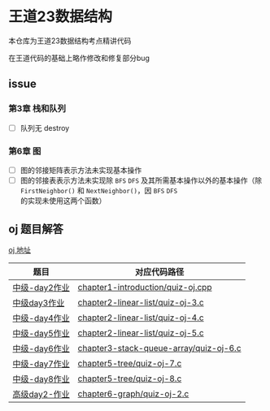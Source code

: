 # 王道23数据结构

本仓库为王道23数据结构考点精讲代码

在王道代码的基础上略作修改和修复部分bug

## issue

### 第3章 栈和队列

- [ ] 队列无 destroy

### 第6章 图

- [ ] 图的邻接矩阵表示方法未实现基本操作
- [ ] 图的邻接表表示方法未实现除 `BFS` `DFS` 及其所需基本操作以外的基本操作（除 `FirstNeighbor()` 和 `NextNeighbor()`，因 `BFS` `DFS` 的实现未使用这两个函数）

## oj 题目解答

[oj 地址](http://oj.lgwenda.com/)

| 题目                                              | 对应代码路径                                                 |
| ------------------------------------------------- | ------------------------------------------------------------ |
| [中级-day2作业](http://oj.lgwenda.com/problem/15) | [chapter1-introduction/quiz-oj.cpp](chapter1-introduction/quiz-oj.cpp) |
| [中级day3作业](http://oj.lgwenda.com/problem/16)  | [chapter2-linear-list/quiz-oj-3.c](chapter2-linear-list/quiz-oj-3.c) |
| [中级-day4作业](http://oj.lgwenda.com/problem/17) | [chapter2-linear-list/quiz-oj-4.c](chapter2-linear-list/quiz-oj-4.c) |
| [中级-day5作业](http://oj.lgwenda.com/problem/18) | [chapter2-linear-list/quiz-oj-5.c](chapter2-linear-list/quiz-oj-5.c) |
| [中级-day6作业](http://oj.lgwenda.com/problem/19) | [chapter3-stack-queue-array/quiz-oj-6.c](chapter3-stack-queue-array/quiz-oj-6.c) |
| [中级-day7作业](http://oj.lgwenda.com/problem/20) | [chapter5-tree/quiz-oj-7.c](chapter5-tree/quiz-oj-7.c)       |
| [中级-day8作业](http://oj.lgwenda.com/problem/21) | [chapter5-tree/quiz-oj-8.c](chapter5-tree/quiz-oj-8.c)       |
| [高级day2-作业](http://oj.lgwenda.com/problem/27) | [chapter6-graph/quiz-oj-2.c](chapter6-graph/quiz-oj-2.c)     |

